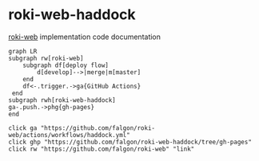 # roki-web-haddock

[roki-web](https://github.com/falgon/roki-web) implementation code documentation

```mermaid
graph LR
subgraph rw[roki-web]
    subgraph df[deploy flow]
        d[develop]-->|merge|m[master]
    end
    df<-.trigger.->ga{GitHub Actions}
 end
subgraph rwh[roki-web-haddock]
ga-.push.->phg{gh-pages}
end

click ga "https://github.com/falgon/roki-web/actions/workflows/haddock.yml"
click ghp "https://github.com/falgon/roki-web-haddock/tree/gh-pages"
click rw "https://github.com/falgon/roki-web" "link"
```
